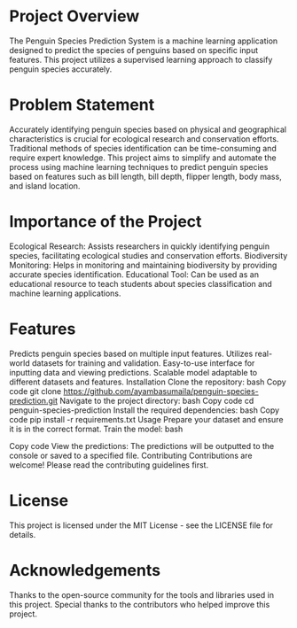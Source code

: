 # Project Overview
The Penguin Species Prediction System is a machine learning application designed to predict the species of penguins based on specific input features. This project utilizes a supervised learning approach to classify penguin species accurately.

# Problem Statement
Accurately identifying penguin species based on physical and geographical characteristics is crucial for ecological research and conservation efforts. Traditional methods of species identification can be time-consuming and require expert knowledge. This project aims to simplify and automate the process using machine learning techniques to predict penguin species based on features such as bill length, bill depth, flipper length, body mass, and island location.

# Importance of the Project
Ecological Research: Assists researchers in quickly identifying penguin species, facilitating ecological studies and conservation efforts.
Biodiversity Monitoring: Helps in monitoring and maintaining biodiversity by providing accurate species identification.
Educational Tool: Can be used as an educational resource to teach students about species classification and machine learning applications.

# Features
Predicts penguin species based on multiple input features.
Utilizes real-world datasets for training and validation.
Easy-to-use interface for inputting data and viewing predictions.
Scalable model adaptable to different datasets and features.
Installation
Clone the repository:
bash
Copy code
git clone https://github.com/ayambasumaila/penguin-species-prediction.git
Navigate to the project directory:
bash
Copy code
cd penguin-species-prediction
Install the required dependencies:
bash
Copy code
pip install -r requirements.txt
Usage
Prepare your dataset and ensure it is in the correct format.
Train the model:
bash

Copy code
View the predictions:
The predictions will be outputted to the console or saved to a specified file.
Contributing
Contributions are welcome! Please read the contributing guidelines first.

# License
This project is licensed under the MIT License - see the LICENSE file for details.

# Acknowledgements
Thanks to the open-source community for the tools and libraries used in this project.
Special thanks to the contributors who helped improve this project.
